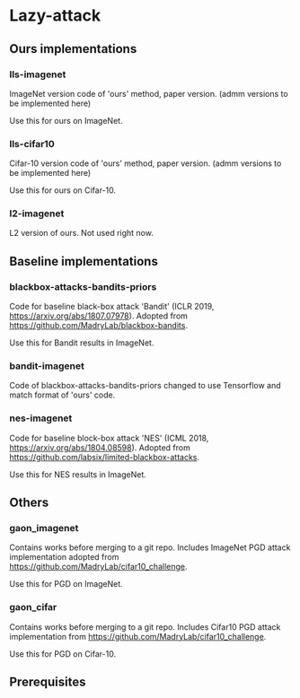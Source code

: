 # Lazy-attack



## Ours implementations

### lls-imagenet

ImageNet version code of 'ours' method, paper version.
(admm versions to be implemented here)

Use this for ours on ImageNet.

### lls-cifar10

Cifar-10 version code of 'ours' method, paper version.
(admm versions to be implemented here)

Use this for ours on Cifar-10.

### l2-imagenet

L2 version of ours. Not used right now.



## Baseline implementations

### blackbox-attacks-bandits-priors

Code for baseline black-box attack 'Bandit' (ICLR 2019, https://arxiv.org/abs/1807.07978).
Adopted from https://github.com/MadryLab/blackbox-bandits.

Use this for Bandit results in ImageNet.

### bandit-imagenet

Code of blackbox-attacks-bandits-priors changed to use Tensorflow and match format of 'ours' code.

### nes-imagenet

Code for baseline block-box attack 'NES' (ICML 2018, https://arxiv.org/abs/1804.08598).
Adopted from https://github.com/labsix/limited-blackbox-attacks.

Use this for NES results in ImageNet.

## Others

### gaon_imagenet

Contains works before merging to a git repo.
Includes ImageNet PGD attack implementation adopted from https://github.com/MadryLab/cifar10_challenge.

Use this for PGD on ImageNet.

### gaon_cifar

Contains works before merging to a git repo.
Includes Cifar10 PGD attack implementation from https://github.com/MadryLab/cifar10_challenge.

Use this for PGD on Cifar-10.


## Prerequisites


